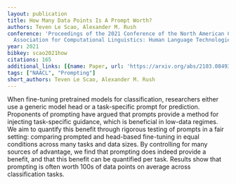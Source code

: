 ```yaml
---
layout: publication
title: How Many Data Points Is A Prompt Worth?
authors: Teven Le Scao, Alexander M. Rush
conference: 'Proceedings of the 2021 Conference of the North American Chapter of the
  Association for Computational Linguistics: Human Language Technologies'
year: 2021
bibkey: scao2021how
citations: 165
additional_links: [{name: Paper, url: 'https://arxiv.org/abs/2103.08493'}]
tags: ["NAACL", "Prompting"]
short_authors: Teven Le Scao, Alexander M. Rush
---
```

When fine-tuning pretrained models for classification, researchers either use
a generic model head or a task-specific prompt for prediction. Proponents of
prompting have argued that prompts provide a method for injecting task-specific
guidance, which is beneficial in low-data regimes. We aim to quantify this
benefit through rigorous testing of prompts in a fair setting: comparing
prompted and head-based fine-tuning in equal conditions across many tasks and
data sizes. By controlling for many sources of advantage, we find that
prompting does indeed provide a benefit, and that this benefit can be
quantified per task. Results show that prompting is often worth 100s of data
points on average across classification tasks.